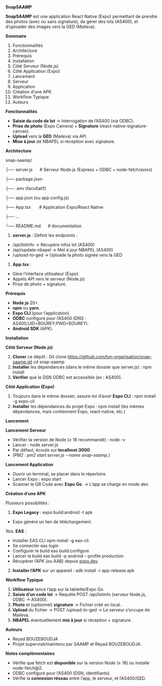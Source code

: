 **SnapSAAMP**

**SnapSAAMP** est une application React Native (Expo) permettant de prendre des photos (avec ou sans signature), de gérer des lots (AS400), et d’uploader des images vers la GED (Maileva).

**Sommaire**

1.  Fonctionnalités
2.  Architecture
3.  Prérequis
4.  Installation
5.  Côté Serveur (Node.js)
6.  Côté Application (Expo)
7.  Lancement
8.  Serveur
9.  Application
10.  Création d’une APK
11.  Workflow Typique
12.  Auteurs

**Fonctionnalités**

-   **Saisie du code de lot** → Interrogation de l’AS400 (via ODBC).
-   **Prise de photo** (Expo Camera) + **Signature** (react-native-signature-canvas).
-   **Upload** vers la **GED** (Maileva) via API.
-   **Mise à jour** de NBAPEL si réception avec signature.

  

**Architecture**

snap-saamp/

├── server.js      # Serveur Node.js (Express + ODBC + node-fetch/axios)

├── package.json

├── .env (facultatif)

├── app.json (ou app.config.js)

├── App.tsx       # Application Expo/React Native

├── ...

└── README.md      # documentation

1.  **server.js** : Définit les endpoints :

-   /api/lotinfo → Récupère infos lot (AS400)
-   /api/update-nbapel → Met à jour NBAPEL (AS400)
-   /upload-to-ged → Uploade la photo signée vers la GED

1.  **App.tsx** :

-   Gère l’interface utilisateur (Expo).
-   Appels API vers le serveur (Node.js).
-   Prise de photo + signature.

**Prérequis**

-   **Node.js** 20+.
-   **npm** ou **yarn**.
-   **Expo CLI** (pour l’application).
-   **ODBC** configuré pour l’AS400 (DNS : AS400;UID=BOUREY;PWD=BOUREY).
-   **Android SDK** (APK).

**Installation**

**Côté Serveur (Node.js)**

1.  **Cloner** ce dépôt :
        Git clone https://github.com/ton-organisation/snap-saamp.git
        cd snap-saamp
2.  **Installer** les dépendances (dans le même dossier que server.js) :
         npm install
3.  **Vérifier** que le DSN ODBC est accessible (ex : AS400).

**Côté Application (Expo)**

1.  Toujours dans le même dossier, assure-toi d’avoir **Expo CLI** :
          npm install -g expo-cli
2.  **Installer** les dépendances du projet Expo :
          npm install (les mêmes dépendances, mais contiennent Expo, react-native, etc.)
    
**Lancement**

**Lancement Serveur**

-   Vérifier ta version de Node (≥ 18 recommandé) :
          node -v
-   Lancer :
          node server.js
-   Par défaut, écoute sur **localhost:3000**.
-   _(PM2 : pm2 start server.js --name snap-saamp.)_

**Lancement Application**

-   Ouvrir un terminal, se placer dans le répertoire.
-   Lancer Expo :
        expo start
-   Scanner le QR Code avec **Expo Go**.
   → L’app se charge en mode dev.

**Création d’une APK**

Plusieurs possibilités :

1.  **Expo Legacy** :
       expo build:android -t apk

-   Expo génère un lien de téléchargement.

1bis.  **EAS** :
-   Installer EAS CLI
       npm install -g eas-cli
-   Se connecter
       eas login
-   Configurer le build
       eas build:configure
-   Lancer la build
       eas build -p android --profile production
-   Récupérer l’APK (ou AAB) depuis [expo.dev](https://expo.dev/).

2.  **Installer l’APK** sur un appareil :
        adb install -r app-release.apk
    
**Workflow Typique**

1.  **Utilisateur** lance l’app sur la tablette/Expo Go.
2.  **Saisie d’un code lot** → Requête POST /api/lotinfo (serveur Node.js, ODBC → AS400).
3.  **Photo** et (optionnel) **signature** → Fichier créé en local.
4.  **Upload** du fichier → POST /upload-to-ged → Le serveur s’occupe de Maileva.
5.  **NBAPEL** éventuellement **mis à jour** si réception + signature.

**Auteurs**

-   Reyad BOUZEBOUDJA
-   Projet supervisé/maintenu par SAAMP et Reyad BOUZEBOUDJA.

**Notes complémentaires**

-   Vérifie que fetch est **disponible** sur la version Node (≥ 18) ou installe node-fetch@2.
-   ODBC configuré pour l’AS400 (DSN, identifiants).
-   Vérifie la **connexion réseau** entre l’app, le serveur, et l’AS400/GED.

